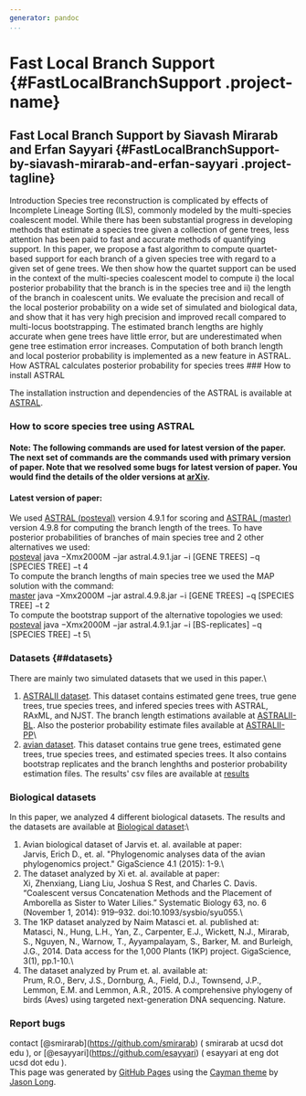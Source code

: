 ```yaml
---
generator: pandoc
...
```


<div class="section page-header">

Fast Local Branch Support {#FastLocalBranchSupport .project-name}
=========================

Fast Local Branch Support by Siavash Mirarab and Erfan Sayyari {#FastLocalBranchSupport-by-siavash-mirarab-and-erfan-sayyari .project-tagline}
--------------------------------------------------------------

</div>

<div class="section main-content">

<span id="Introduction">[<span
class="octicon octicon-link"></span>](#Introduction)</span>Introduction
Species tree reconstruction is complicated by effects of Incomplete
Lineage Sorting (ILS), commonly modeled by the multi-species coalescent
model. While there has been substantial progress in developing methods
that estimate a species tree given a collection of gene trees, less
attention has been paid to fast and accurate methods of quantifying
support. In this paper, we propose a fast algorithm to compute
quartet-based support for each branch of a given species tree with
regard to a given set of gene trees. We then show how the quartet
support can be used in the context of the multi-species coalescent model
to compute i) the local posterior probability that the branch is in the
species tree and ii) the length of the branch in coalescent units. We
evaluate the precision and recall of the local posterior probability on
a wide set of simulated and biological data, and show that it has very
high precision and improved recall compared to multi-locus
bootstrapping. The estimated branch lengths are highly accurate when
gene trees have little error, but are underestimated when gene tree
estimation error increases. Computation of both branch length and local
posterior probability is implemented as a new feature in ASTRAL.\
 [<span
class="octicon octicon-link"></span>](#hhow-ASTRAL-calculates-posterior-probability-for-species-trees)How
ASTRAL calculates posterior probability for species trees \#\#\# <span
id="how-to-install-ASTRAL">[<span
class="octicon octicon-link"></span>](#how-to-install-ASTRAL)</span>How
to install ASTRAL

The installation instruction and dependencies of the ASTRAL is available
at [ASTRAL](https://github.com/smirarab/ASTRAL/tree/master).

### <span id="how-to-score-species-tree-using-astral">[<span class="how-to-score-species-tree-using-astral"></span>](#how-distique-works)</span>How to score species tree using ASTRAL
#### Note: The following commands are used for latest version of the paper. The next set of commands are the commands used with primary version of paper. Note that we resolved some bugs for latest version of paper. You would find the details of the older versions at [arXiv](https://arxiv.org/abs/1601.07019v1).
#### Latest version of paper:
We used [ASTRAL (posteval)](https://github.com/smirarab/ASTRAL/tree/posteval)
version 4.9.1 for scoring and [ASTRAL (master)](https://github.com/smirarab/ASTRAL/tree/master)
version 4.9.8 for computing the branch length of the trees.
To have posterior probabilities of branches of main species tree and 2
other alternatives we used:\
 [posteval](https://github.com/smirarab/ASTRAL/tree/posteval) java −Xmx2000M −jar astral.4.9.1.jar −i \[GENE TREES\] −q \[SPECIES
TREE\] −t 4\
 To compute the branch lengths of main species tree we used the MAP
solution with the command:\
 [master](https://github.com/smirarab/ASTRAL/tree/master) java −Xmx2000M −jar astral.4.9.8.jar −i \[GENE TREES\] −q \[SPECIES
TREE\] −t 2\
 To compute the bootstrap support of the alternative topologies we
used:\
 [posteval](https://github.com/smirarab/ASTRAL/tree/posteval) java −Xmx2000M −jar astral.4.9.1.jar −i \[BS-replicates\] −q \[SPECIES
TREE\] −t 5\

### <span id="datasets">[<span class="datasets"></span>](#datasets)</span>Datasets {##datasets}

There are mainly two simulated datasets that we used in this paper.\
 1. [ASTRALII
dataset](https://drive.google.com/open?id=0B16sMwDmKEuuUnkzd3EzVlZhcDA).
This dataset contains estimated gene trees, true gene trees, true
species trees, and infered species trees with ASTRAL, RAxML, and NJST.
The branch length estimations available at
[ASTRALII-BL](https://drive.google.com/open?id=0B16sMwDmKEuuRElQSzBxaGFPZEU).
Also the posterior probability estimate files available at
[ASTRALII-PP](https://drive.google.com/open?id=0B16sMwDmKEuuYlZwSWRyaTkxMU0)\
 2. [avian
dataset](https://drive.google.com/open?id=0B16sMwDmKEuuWWZ3a2tnN3hkdkE).
This dataset contains true gene trees, estimated gene trees, true
species trees, and estimated species trees. It also contains bootstrap
replicates and the branch lenghths and posterior probability estimation
files. The results' csv files are available at
[results](https://drive.google.com/open?id=0B16sMwDmKEuuWk00bmRaczN2clE)

### <span id="biological-datasets">[<span class="octicon octicon-link"></span>](#biological-datasets)</span>Biological datasets

In this paper, we analyzed 4 different biological datasets. The results
and the datasets are available at [Biological
dataset](https://drive.google.com/open?id=0B16sMwDmKEuucTV4VnpTVlR1dXM):\
 1. Avian biological dataset of Jarvis et. al. available at paper:\
 Jarvis, Erich D., et. al. "Phylogenomic analyses data of the avian
phylogenomics project." GigaScience 4.1 (2015): 1-9.\
 2. The dataset analyzed by Xi et. al. available at paper:\
 Xi, Zhenxiang, Liang Liu, Joshua S Rest, and Charles C. Davis.
“Coalescent versus Concatenation Methods and the Placement of Amborella
as Sister to Water Lilies.” Systematic Biology 63, no. 6 (November 1,
2014): 919–932. doi:10.1093/sysbio/syu055.\
 3. The 1KP dataset analyzed by Naim Matasci et. al. published at:\
 Matasci, N., Hung, L.H., Yan, Z., Carpenter, E.J., Wickett, N.J.,
Mirarab, S., Nguyen, N., Warnow, T., Ayyampalayam, S., Barker, M. and
Burleigh, J.G., 2014. Data access for the 1,000 Plants (1KP) project.
GigaScience, 3(1), pp.1-10.\
 4. The dataset analyzed by Prum et. al. available at:\
 Prum, R.O., Berv, J.S., Dornburg, A., Field, D.J., Townsend, J.P.,
Lemmon, E.M. and Lemmon, A.R., 2015. A comprehensive phylogeny of birds
(Aves) using targeted next-generation DNA sequencing. Nature.

### <span id="report-bugs">[<span class="octicon octicon-link"></span>](#report-bugs)</span>Report bugs

contact <span class="citation">\[<span class="citation"><span
class="citation">@smirarab</span></span>\]</span>(https://github.com/smirarab)
( smirarab at ucsd dot edu ), or <span class="citation">\[<span
class="citation"><span
class="citation">@esayyari</span></span>\]</span>(https://github.com/esayyari)
( esayyari at eng dot ucsd dot edu ).\
 <span class="site-footer-credits">This page was generated by [GitHub
Pages](https://pages.github.com) using the [Cayman
theme](https://github.com/jasonlong/cayman-theme) by [Jason
Long](https://twitter.com/jasonlong).</span>

</div>
